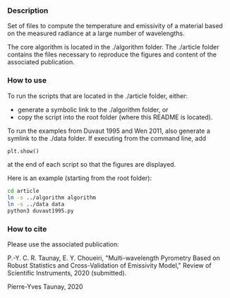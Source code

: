 ### Description
Set of files to compute the temperature and emissivity of a material based on 
the measured radiance at a large number of wavelengths.

The core algorithm is located in the ./algorithm folder. 
The ./article folder contains the files necessary to reproduce the figures and
 content of the associated  publication. 

### How to use
To run the scripts that are located in the ./article folder, either: 
* generate a symbolic link to the ./algorithm folder, or 
* copy the script into the root folder (where this README is located). 

To run the examples from Duvaut 1995 and Wen 2011, also generate a symlink to 
the ./data folder. If executing from the command line, add 
```python
plt.show()
```
at the end of each script so that the figures are displayed. 

Here is an example (starting from the root folder): 
```bash
cd article 
ln -s ../algorithm algorithm 
ln -s ../data data 
python3 duvaut1995.py 
```

### How to cite
Please use the associated publication:

P.-Y. C. R. Taunay, E. Y. Choueiri, "Multi-wavelength Pyrometry Based on 
Robust Statistics and Cross-Validation of Emissivity Model," Review of
Scientific Instruments, 2020 (submitted).

Pierre-Yves Taunay, 2020
